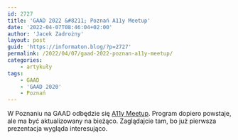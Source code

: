 ```yaml
---
id: 2727
title: 'GAAD 2022 &#8211; Poznań A11y Meetup'
date: '2022-04-07T08:46:04+02:00'
author: 'Jacek Zadrożny'
layout: post
guid: 'https://informaton.blog/?p=2727'
permalink: /2022/04/07/gaad-2022-poznan-a11y-meetup/
categories:
    - artykuły
tags:
    - GAAD
    - 'GAAD 2020'
    - Poznań
---
```


W Poznaniu na GAAD odbędzie się [A11y Meetup](https://www.meetup.com/poznan-a11y-meetup/events/284995902/). Program dopiero powstaje, ale ma być aktualizowany na bieżąco. Zaglądajcie tam, bo już pierwsza prezentacja wygląda interesująco.